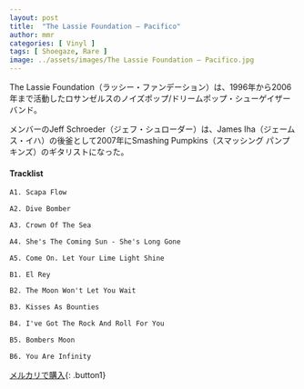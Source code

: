 ```yaml
---
layout: post
title:  "The Lassie Foundation – Pacifico"
author: mmr
categories: [ Vinyl ]
tags: [ Shoegaze, Rare ]
image: ../assets/images/The Lassie Foundation – Pacifico.jpg
---
```


The Lassie Foundation（ラッシー・ファンデーション）は、1996年から2006年まで活動したロサンゼルスのノイズポップ/ドリームポップ・シューゲイザーバンド。

メンバーのJeff Schroeder（ジェフ・シュローダー）は、James Iha（ジェームス・イハ）の後釜として2007年にSmashing Pumpkins（スマッシング パンプキンズ）のギタリストになった。

#### Tracklist
```md
A1. Scapa Flow

A2. Dive Bomber

A3. Crown Of The Sea

A4. She's The Coming Sun - She's Long Gone

A5. Come On. Let Your Lime Light Shine

B1. El Rey

B2. The Moon Won't Let You Wait

B3. Kisses As Bounties

B4. I've Got The Rock And Roll For You

B5. Bombers Moon

B6. You Are Infinity
```

[メルカリで購入](https://jp.mercari.com/item/m93678064417){: .button1}

